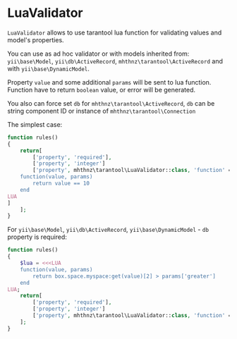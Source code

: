 LuaValidator
======================================
`LuaValidator` allows to use tarantool lua function for validating values and model's properties.

You can use as ad hoc validator or with models inherited from: `yii\base\Model`, `yii\db\ActiveRecord`, `mhthnz\tarantool\ActiveRecord` and with `yii\base\DynamicModel`.

Property `value` and some additional `params` will be sent to lua function. Function have to return `boolean` value, or error will be generated.

You also can force set `db` for `mhthnz\tarantool\ActiveRecord`, `db` can be string component ID or instance of `mhthnz\tarantool\Connection`

The simplest case:

```php
function rules()
{
	return[
    	['property', 'required'],
        ['property', 'integer']
    	['property', mhthnz\tarantool\LuaValidator::class, 'function' => <<<LUA
	function(value, params)
		return value == 10
	end
LUA
]
    ];
}
```

For `yii\base\Model`, `yii\db\ActiveRecord`, `yii\base\DynamicModel` - `db` property is required:
```php
function rules()
{
	$lua = <<<LUA
	function(value, params)
		return box.space.myspace:get(value)[2] > params['greater']
	end
LUA;
	return[
    	['property', 'required'],
        ['property', 'integer']
    	['property', mhthnz\tarantool\LuaValidator::class, 'function' => $lua, 'params' => ['greater' => 100], 'db' => 'tarantool']
    ];
}
```
